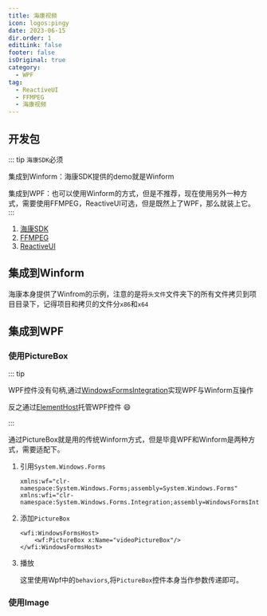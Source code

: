 ```yaml
---
title: 海康视频
icon: logos:pingy
date: 2023-06-15
dir.order: 1
editLink: false
footer: false
isOriginal: true
category:
  - WPF
tag:
  - ReactiveUI
  - FFMPEG
  - 海康视频
---
```


## 开发包

::: tip
`海康SDK`必须

集成到Winform：海康SDK提供的demo就是Winform

集成到WPF：也可以使用Winform的方式，但是不推荐，现在使用另外一种方式，需要使用FFMPEG，ReactiveUI可选，但是既然上了WPF，那么就装上它。
:::

1. [海康SDK](https://open.hikvision.com/download/5cda567cf47ae80dd41a54b3?type=10)
2. [FFMPEG](https://ffmpeg.org/)
3. [ReactiveUI](https://www.reactiveui.net/)

## 集成到Winform

海康本身提供了Winfrom的示例，注意的是将`头文件`文件夹下的所有文件拷贝到项目目录下，记得项目和拷贝的文件分`x86`和`x64`

## 集成到WPF

### 使用PictureBox

::: tip

WPF控件没有句柄,通过[WindowsFormsIntegration](https://learn.microsoft.com/zh-cn/dotnet/api/system.windows.forms.integration?view=windowsdesktop-6.0)实现WPF与Winform互操作

反之通过[ElementHost](https://learn.microsoft.com/zh-cn/dotnet/api/system.windows.forms.integration.elementhost?view=windowsdesktop-6.0)托管WPF控件 :smile:

:::

通过PictureBox就是用的传统Winform方式，但是毕竟WPF和Winform是两种方式，需要适配下。

1. 引用`System.Windows.Forms`

    ```xaml
    xmlns:wf="clr-namespace:System.Windows.Forms;assembly=System.Windows.Forms"
    xmlns:wfi="clr-namespace:System.Windows.Forms.Integration;assembly=WindowsFormsIntegration"
    ```

2. 添加`PictureBox`

    ```xaml
    <wfi:WindowsFormsHost>
        <wf:PictureBox x:Name="videoPictureBox"/>
    </wfi:WindowsFormsHost>
    ```

3. 播放

    这里使用Wpf中的`behaviors`,将`PictureBox`控件本身当作参数传递即可。

### 使用Image
